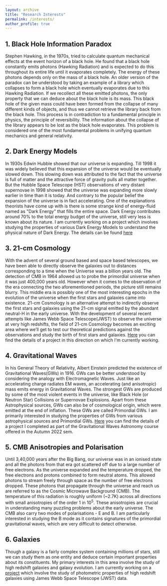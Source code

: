 ```yaml
---
layout: archive
title: "Research Interests"
permalink: /interests/
author_profile: true
---
```

<!--
{% include base_path %}

{% for post in site.Projects reversed %}
  {% include archive-single.html %}
{% endfor %}
-->
## 1. Black Hole Information Paradox <br/>
Stephen Hawking, in the 1970s, tried to calculate quantum mechanical effects at the event horizon of a black hole. He found that a black hole constantly emits photons (Hawking Radiation) and is expected to do this throughout its entire life until it evaporates completely. The energy of these photons depends only on the mass of a black hole. An older version of the paradox can be understood by taking an example of a library which collapses to form a black hole which eventually evaporates due to this Hawking Radiation. If we recollect all these emitted photons, the only property that we can deduce about the black hole is its mass. This black hole of the given mass could have been formed from the collapse of many different kinds of objects, and thus we cannot retrieve the library back from the black hole. This process is in contradiction to a fundamental principle in physics, the principle of reversibility. The information about the collapse of the library appears to be lost as the black hole evaporates. This problem is considered one of the most fundamental problems in unifying quantum mechanics and general relativity.
## 2. Dark Energy Models <br/>
In 1930s Edwin Hubble showed that our universe is expanding. Till 1998 it was widely believed that this expansion of the universe would be eventually slowed down. This slowing down was attributed to the fact that the universe is full of matter and the attractive force of gravity pulls all matter together. But the Hubble Space Telescope (HST) observations of very distant supernovae in 1998 showed that the universe was expanding more slowly earlier in time than it is today. And contrary to the popular belief the expansion of the universe is in fact accelerating. One of the explanations theorists have come up with is there is some strange kind of energy-fluid named as "Dark Energy" that fills the entire space. Dark Energy contributes around 70% to the total energy budget of the universe, still very less is known about its nature. I am currently working on a project which involves studying the properties of various Dark Energy Models to understand the physical nature of Dark Energy. The details can be found [here](https://prakharbansal16.github.io/Projects/)
## 3. 21-cm Cosmology <br/>
With the advent of several ground based and space based telescopes, we have been able to directly
observe the galaxies out to distances corresponding to a time when the Universe was a billion
years old. The detection of CMB in 1964 allowed us to probe the primordial universe when it was
just 400,000 years old. However when it comes to the observation of the era connecting the two
aforementioned periods, the picture still remains blurry. This middle era is possibly one of the
most interesting epochs in the evolution of the universe when the first stars and galaxies came into
existence. 21-cm Cosmology is an alternative
attempt to indirectly observe the first stars and galaxies using the 21-cm signal emitted by the
abundant neutral-H in the early universe. With the development of several recent attempts
like James Webb Space Telescope(JWST) to observe the universe at very high redshifts, the field
of 21-cm Cosmology becomes an exciting area where we’ll get to test our theoretical predictions
against the observations and study the birth of first stars and galaxies. [Here](https://prakharbansal16.github.io/Projects/) you can find the details of a project in this direction on which I'm currently working. 
## 4. Gravitational Waves
In his General Theory of Relativity, Albert Einstein predicted the existence of Gravitational Waves(GWs) in 1916. GWs can be better understood by considering the analogy with Electromagnetic Waves. Just like an accelerating charge radiates EM waves, an accelerating (and anisotropic) mass emits energy in Gravitational Waves. The strongest GWs are produced by some of the most violent events in the universe, like Black Hole (or Neutron Star) Collisions or Supernovae Explosions. Apart from these Astrophysical sources, GWs can also be of cosmological origin, which were emitted at the end of inflation. These GWs are called Primordial GWs. I am primarily interested in studying the properties of GWs from various astrophysical sources and Primordial GWs. [Here](https://prakharbansal16.github.io/Projects/) you can find the details of a project I completed as part of the Gravitational Waves Astronomy course offered in the Autumn 2022 sem.
## 5. CMB Anisotropies and Polarisation
Until 3,40,000 years after the Big Bang, our universe was in an ionised state and all the photons from that era got scattered off due to a large number of free electrons. As the universe expanded and the temperature dropped, the free electrons and protons combined to form neutral atoms. This allowed photons to stream freely through space as the number of free electrons dropped. These photons that propagate through the universe and reach us are referred to as the Cosmic Microwave Background (CMB). The temperature of this radiation is roughly uniform (~2.7K) across all directions with small anisotropies of the order 1 in $10^5$. These anisotropies are crucial in understanding many puzzling problems about the early universe. The CMB also carry two modes of polarisations - E and B. I am particularly interested in studying the B mode as it contains signatures of the primordial gravitational waves, which are very difficult to detect otherwise. 
## 6. Galaxies
Though a galaxy is a fairly complex system containing millions of stars, still we can study them as one entity and deduce certain important properties about its constituents. My primary interests in this area involve the study of high redshift galaxies and galaxy evolution. I am currently working on a [project](https://prakharbansal16.github.io/Projects/) which involve the study of photometric properties of high redshift galaxies using James Webb Space Telescope (JWST) data. 

